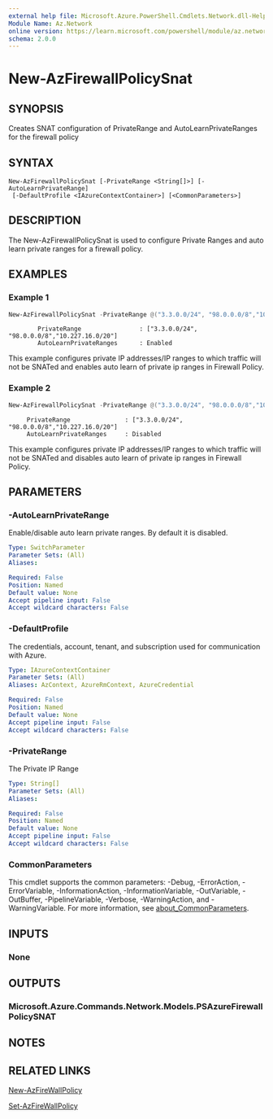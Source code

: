 ```yaml
---
external help file: Microsoft.Azure.PowerShell.Cmdlets.Network.dll-Help.xml
Module Name: Az.Network
online version: https://learn.microsoft.com/powershell/module/az.network/new-azfirewallpolicysnat
schema: 2.0.0
---
```


# New-AzFirewallPolicySnat

## SYNOPSIS
Creates SNAT configuration of PrivateRange and AutoLearnPrivateRanges for the firewall policy

## SYNTAX

```
New-AzFirewallPolicySnat [-PrivateRange <String[]>] [-AutoLearnPrivateRange]
 [-DefaultProfile <IAzureContextContainer>] [<CommonParameters>]
```

## DESCRIPTION
The New-AzFirewallPolicySnat is used to configure Private Ranges and auto learn private ranges for a firewall policy.

## EXAMPLES

### Example 1
```powershell
New-AzFirewallPolicySnat -PrivateRange @("3.3.0.0/24", "98.0.0.0/8","10.227.16.0/20") -AutoLearnPrivateRange
```
```output
		PrivateRange	            : ["3.3.0.0/24", "98.0.0.0/8","10.227.16.0/20"]	
		AutoLearnPrivateRanges	    : Enabled	
```

This example configures private IP addresses/IP ranges to which traffic will not be SNATed and enables auto learn of private ip ranges in Firewall Policy.

### Example 2
```powershell
New-AzFirewallPolicySnat -PrivateRange @("3.3.0.0/24", "98.0.0.0/8","10.227.16.0/20") 
```
```output
	 PrivateRange	            : ["3.3.0.0/24", "98.0.0.0/8","10.227.16.0/20"]	
	 AutoLearnPrivateRanges	    : Disabled	
```

This example configures private IP addresses/IP ranges to which traffic will not be SNATed and disables auto learn of private ip ranges in Firewall Policy.

## PARAMETERS

### -AutoLearnPrivateRange
Enable/disable auto learn private ranges.
By default it is disabled.

```yaml
Type: SwitchParameter
Parameter Sets: (All)
Aliases:

Required: False
Position: Named
Default value: None
Accept pipeline input: False
Accept wildcard characters: False
```


### -DefaultProfile
The credentials, account, tenant, and subscription used for communication with Azure.

```yaml
Type: IAzureContextContainer
Parameter Sets: (All)
Aliases: AzContext, AzureRmContext, AzureCredential

Required: False
Position: Named
Default value: None
Accept pipeline input: False
Accept wildcard characters: False
```

### -PrivateRange
The Private IP Range

```yaml
Type: String[]
Parameter Sets: (All)
Aliases:

Required: False
Position: Named
Default value: None
Accept pipeline input: False
Accept wildcard characters: False
```


### CommonParameters
This cmdlet supports the common parameters: -Debug, -ErrorAction, -ErrorVariable, -InformationAction, -InformationVariable, -OutVariable, -OutBuffer, -PipelineVariable, -Verbose, -WarningAction, and -WarningVariable. For more information, see [about_CommonParameters](http://go.microsoft.com/fwlink/?LinkID=113216).

## INPUTS

### None

## OUTPUTS

### Microsoft.Azure.Commands.Network.Models.PSAzureFirewallPolicySNAT

## NOTES

## RELATED LINKS
[New-AzFireWallPolicy](./New-AzFireWallPolicy.md)

[Set-AzFireWallPolicy](./Set-AzFireWallPolicy.md)
